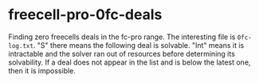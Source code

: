 # freecell-pro-0fc-deals

Finding zero freecells deals in the fc-pro range. The interesting file is
`0fc-log.txt`. "S" there means the following deal is solvable. "Int" means
it is intractable and the solver ran out of resources before determining
its solvability. If a deal does not appear in the list and is below the latest
one, then it is impossible.
